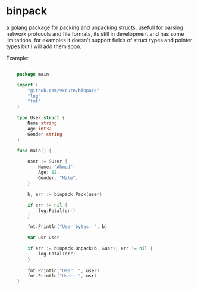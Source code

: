 # binpack

a golang package for packing and unpacking structs. usefull for parsing network protocols and file formats, its still in development and has some limitations, for examples 
it doesn't support fields of struct types and pointer types but I will add them soon.

Example: 

```go

    package main 

    import ( 
        "github.com/vxcute/binpack" 
        "log" 
        "fmt"
    )

    type User struct {
        Name string 
        Age int32 
        Gender string
    }

    func main() {

        user := &User {
            Name: "Ahmed", 
            Age: 18, 
            Gender: "Male",
        }

        b, err := binpack.Pack(user) 

        if err != nil {
            log.Fatal(err)
        }

        fmt.Println("User bytes: ", b)

        var usr User 

        if err := binpack.Unpack(b, &usr); err != nil {
            log.Fatal(err)
        }
        
        fmt.Println("User: ", user)
        fmt.Println("User: ", usr)
    }

```